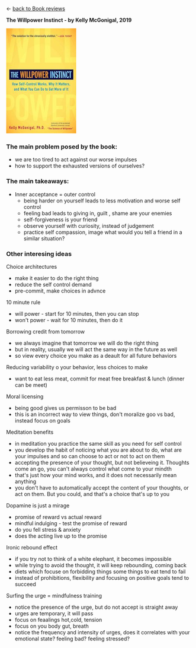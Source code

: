 
&leftarrow; [back to Book reviews](index.md)

**The Willpower Instinct - by Kelly McGonigal, 2019**

![alt text](the_willpower_instinct.jpg "Cover")

### The main problem posed by the book:
* we are too tired to act against our worse impulses
* how to support the exhausted versions of ourselves?

### The main takeaways:

* Inner acceptance = outer control
  * being harder on yourself leads to less motivation and worse self control
  * feeling bad leads to giving in, guilt , shame are your enemies
  * self-forgiveness is your friend
  * observe yourself with curiosity, instead of judgement
  * practice self compassion, image what would you tell a friend in a similar situation?


### Other interesing ideas

Choice architectures 
* make it easier to do the right thing
* reduce the self control demand
* pre-commit, make choices in advnce

10 minute rule
* will power - start for 10 minutes, then you can stop
* won't power - wait for 10 minutes, then do it

Borrowing credit from tomorrow
* we always imagine that tomorrow we will do the right thing
* but in reality, usually we will act the same way in the future as well
* so view every choice you make as a deault for all future behaviors

Reducing variability o your behavior, less choices to make
* want to eat less meat, commit for meat free breakfast & lunch (dinner can be meet)

Moral licensing
* being good gives us permisson to be bad
* this is an incorrect way to view things, don't moralize goo vs bad, instead focus on goals

Meditation benefits
* in meditation you practice the same skill as you need for self control
* you develop the habit of noticing what you are about to do, what are your impulses and so can choose to act or not to act on them
* accepting the presence of your thought, but not believeing it. Thoughts come an go, you can't always control what come to your mindth 
* that's just how your mind works, and it does not necessarily mean anything
* you don't have to automatically accept the content of your thoughts, or act on them. But you could, and that's a choice that's up to you


Dopamine is just a mirage
* promise of reward vs actual reward
* mindful indulging - test the promise of reward 
 * do you fell stress & anxiety
 * does the acting live up to the promise

Ironic rebound effect
* if you try not to think of a white elephant, it becomes impossible
* while trying to avoid the thought, it will keep rebounding, coming back
* diets which focuse on forbidding things some things to eat tend to fail
* instead of prohibitions, flexibility and focusing on positive goals tend to succeed

Surfing the urge = mindfulness training
* notice the presence of the urge, but do not accept is straight away
* urges are temporary, it will pass
* focus on feaalings hot,cold, tension
* focus on you body gut, breath
* notice the frequency and intensity of urges, does it correlates with your emotional state? feeling bad? feeling stressed?
